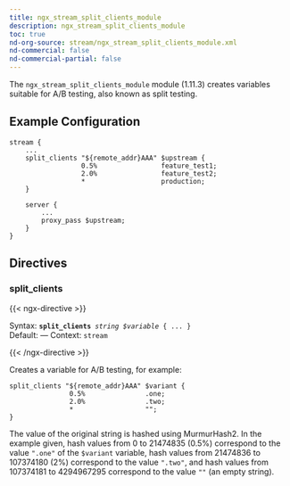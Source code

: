 ```yaml
---
title: ngx_stream_split_clients_module
description: ngx_stream_split_clients_module
toc: true
nd-org-source: stream/ngx_stream_split_clients_module.xml
nd-commercial: false
nd-commercial-partial: false
---
```



<!--
      ********************************************************************************
      🛑 WARNING: AUTOGENERATED FILE - DO NOT EDIT 🛑 This Markdown file was
      automatically generated from the source XML documentation. Any manual
      changes made directly to this file will be overwritten. To request or
      suggest changes, please edit the source XML files instead.
      https://github.com/nginx/nginx.org/tree/main/xml/en
      ********************************************************************************
      -->


The `ngx_stream_split_clients_module` module (1.11.3) creates
variables suitable for A/B testing, also known as split testing.
## Example Configuration


```nginx 
stream {
    ...
    split_clients "${remote_addr}AAA" $upstream {
                  0.5%                feature_test1;
                  2.0%                feature_test2;
                  *                   production;
    }

    server {
        ...
        proxy_pass $upstream;
    }
}
 ```

## Directives

### split_clients

{{< ngx-directive >}}

<tr>
<th>Syntax: </th>
<td><code><strong>split_clients</strong> <i>string</i> <i>$variable</i> { ... }</code><br/></td>
</tr><tr>
<th>Default: </th>
<td>
      —
    </td>
</tr><tr>
<th>Context: </th>
<td><code>stream</code></td>
</tr>

{{< /ngx-directive >}}


Creates a variable for A/B testing, for example:

```nginx 
split_clients "${remote_addr}AAA" $variant {
               0.5%               .one;
               2.0%               .two;
               *                  "";
}
 ```


The value of the original string is hashed using MurmurHash2.
In the example given, hash values from 0 to 21474835 (0.5%)
correspond to the
value `".one"` of the `$variant` variable,
hash values from 21474836 to 107374180 (2%) correspond to
the value `".two"`,
and hash values from 107374181 to 4294967295 correspond to
the value `""` (an empty string).
